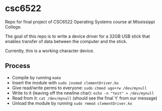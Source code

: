 # csc6522
Repo for final project of CSC6522 Operating Systems course at Mississippi College.

The goal of this repo is to write a device driver for a 32GB USB stick that 
enables transfer of data between the computer and the stick.

Currently, this is a working character device.

## Process
- Compile by running `make`
- Insert the module with `sudo insmod clementDriver.ko`
- Give read/write perms to everyone: `sudo chmod ugo+rw /dev/mynull`
- Write to it (leaving off the newline char): `echo -n "test" > /dev/mynull` 
- Read from it: `cat /dev/mynull` (should see the final 't' from our message)
- Unload the module by running `sudo rmmod clementDriver.ko`
